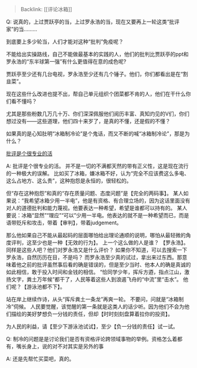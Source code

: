 > Backlink: [[评论冰箱]]

Q: 说真的，上过贾跃亭的当，上过罗永浩的当，现在又要再上一轮这类“批评家”的当………  

到底要上多少轮当，人们才能对这种“批判”免疫呢？  

不能给出实操路线，自己不能做最基本的实践的人，他们的批判比贾跃亭的ppt和罗永浩的“东半球第一强”有什么更值得在意的成色呢?  

贾跃亭至少还有几台电视，罗永浩至少还有几个锤子。他们，你们都看出是在“割韭菜”。  

现在这些什么改进也提不出，帮自己单元组织个团菜都不肯的人，他们在干什么你们看不懂吗？  

尤其是那些粉数几万几十万、你们深深佩服他们阅历丰富、真知灼见的V们，你们想过没有——这些道理，他们四十来岁了，是真的不懂，还是假的不懂？  

如果真的是心知肚明“冰箱制冷论”是个鬼话，而又不断的喊“冰箱制冷论”，那是为什么？

[批评是个很专业的活](https://www.zhihu.com/pin/1211622278049673216)

A: 批评是个很专业的活。 并不是一切的不满都天然的带有正义性，这是现在流行的一种极大的误解。 比如买了冰箱，嫌冰箱不好，认为“完全不应该费这么多电、这么占地方、这么贵”，这种抱怨是永恒的，很轻松的。 

但“存在这种抱怨”和真的“存在质量问题、态度问题”是【完全的两码事】。 某人如果说：“我希望冰箱少用一半电”，他是有资格、有合理立场的，因为这话里面没有对人的道德批判和能力蔑视。他要表达一种希望，希望是谁都可以持有的。 某人要说：冰箱“显然”“理应”“可以”少用一半电。他表达的就不是一种希望而已，而是语带贬斥和攻击，带着【审判】，带着judgement。 

那么他如果自己不能从最起码的层面哪怕给出理论通顺的说明，哪怕从最轻微的角度评判，这至少也是一种【无效的行为】。 上一个这么做的人是谁？ 【罗永浩】。 同样是这些人吧？他们对罗永浩又是什么评价？ 如果你不知道，可以去搜索一下罗永浩，自然历历在目，不是吗？ 而罗永浩至少真的试过，拿出来过东西。那意味着他之前的批评虽然事后看的确是错误的，但是至少当时、他本人的确是真诚的如此相信，敢于投入时间和金钱的相信。 “恰同学少年，挥斥方逎，指点江山，激扬文字，粪土万年候”都干了，人民等着这些人到浪遏飞舟的“中流”里“击水”。 他们呢？【游泳池都不下】。 

站在岸上继续作诗，从头“挥斥粪土一条龙”再爽一轮。 不要问，问就是“冰箱制冷”伺候。 人民要觉醒，该觉醒的第一条就是这类人的话少听。因为他们不会为他们描绘的美好梦想负一分钱的责任，但却【时时刻刻盘算着拉你的投资】。 

为人民的利益，请【至少下游泳池试试】，至少【负一分钱的责任】试一试。

Q: 制冷的问题是是讨论我们是否有资格评论跨领域事物的举例。资格怎么着都有，嘴长身上，说的对不对其实是另外的事

A: 还是先帮忙买菜吧，真的。
